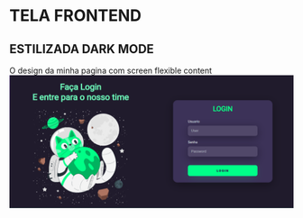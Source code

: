 # TELA FRONTEND 
## ESTILIZADA DARK MODE

O design da minha pagina com screen flexible content ![alt text](/imgs/screen.png) 
